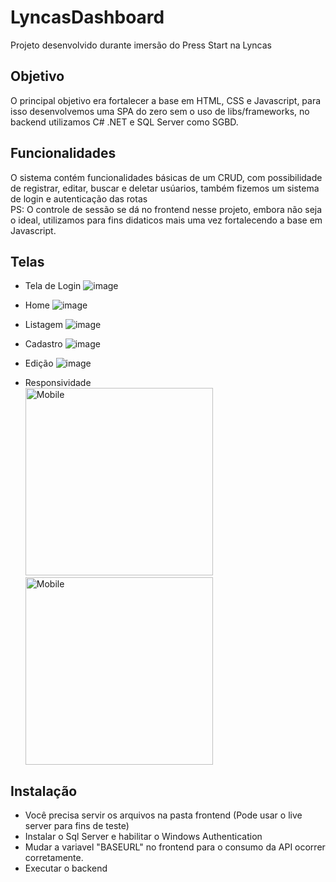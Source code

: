 # LyncasDashboard
Projeto desenvolvido durante imersão do Press Start na Lyncas

## Objetivo
O principal objetivo era fortalecer a base em HTML, CSS e Javascript, para isso desenvolvemos uma SPA do zero sem o uso de libs/frameworks, no backend utilizamos C# .NET
e SQL Server como SGBD.

## Funcionalidades
O sistema contém funcionalidades básicas de um CRUD, com possibilidade de registrar, editar, buscar e deletar usúarios, também fizemos um sistema de login e autenticação das rotas<br>
PS: O controle de sessão se dá no frontend nesse projeto, embora não seja o ideal, utilizamos para fins didaticos mais uma vez fortalecendo a base em Javascript.

## Telas
* Tela de Login
![image](https://user-images.githubusercontent.com/82134080/162427664-70fb9ba8-2161-4885-8b48-ef0c9a9c1701.png)

* Home
![image](https://user-images.githubusercontent.com/82134080/162427722-a27f9822-7f1e-40ee-9218-f67b9e9a5abf.png)

* Listagem
![image](https://user-images.githubusercontent.com/82134080/162427865-ae6cb19c-749f-4238-812e-88eacf56ae84.png)

* Cadastro
![image](https://user-images.githubusercontent.com/82134080/162427904-3ad782e8-9fa8-4d9b-8ef5-4ad3db3115e4.png)

* Edição
![image](https://user-images.githubusercontent.com/82134080/162427941-8e97d014-6018-4154-80e0-2521accf5db2.png)

* Responsividade<br>
<img src="https://user-images.githubusercontent.com/82134080/162427819-64a15287-e535-44f8-b0c0-a841ee28134a.png" alt="Mobile" width="300"/>&nbsp;&nbsp;&nbsp;&nbsp;&nbsp;&nbsp;&nbsp;<img src="https://user-images.githubusercontent.com/82134080/162428046-fcef8e9c-3a3b-44e5-8744-bd252a91c7e9.png" alt="Mobile" width="300"/>

## Instalação
* Você precisa servir os arquivos na pasta frontend (Pode usar o live server para fins de teste)
* Instalar o Sql Server e habilitar o Windows Authentication
* Mudar a variavel "BASEURL" no frontend para o consumo da API ocorrer corretamente.
* Executar o backend




